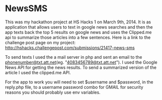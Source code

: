 # NewsSMS
This was my hackathon project at HS Hacks 1 on March 9th, 2014. It is as application that allows users to text in google news searches and then the app texts back the top 5 results on google news and uses the Clipped.me api to summarize those articles into a few sentences. Here is a link to the challenge post page on my project: http://hshacks.challengepost.com/submissions/21417-news-sms

To send texts I used the a mail server in php and sent an email to the phonenumber@txt.att.net(eg. "4083456789@txt.att.net"). I used the Google News API for getting the news results. To send a summarized version of the article I used the clipped.me API.

For the app to work you will need to set $username and $password, in the reply.php file, to a username password combo for GMAIL for security reasons you should probably use env variables.
